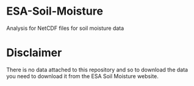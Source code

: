 # ESA-Soil-Moisture
Analysis for NetCDF files for soil moisture data

# Disclaimer 
There is no data attached to this repository and so to download the data you need to 
download it from the ESA Soil Moisture website.

